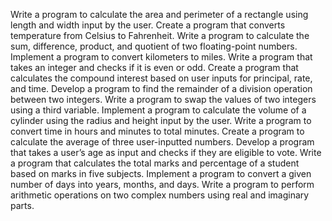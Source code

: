 Write a program to calculate the area and perimeter of a rectangle using length and width input by the user.
Create a program that converts temperature from Celsius to Fahrenheit.
Write a program to calculate the sum, difference, product, and quotient of two floating-point numbers.
Implement a program to convert kilometers to miles.
Write a program that takes an integer and checks if it is even or odd.
Create a program that calculates the compound interest based on user inputs for principal, rate, and time.
Develop a program to find the remainder of a division operation between two integers.
Write a program to swap the values of two integers using a third variable.
Implement a program to calculate the volume of a cylinder using the radius and height input by the user.
Write a program to convert time in hours and minutes to total minutes.
Create a program to calculate the average of three user-inputted numbers.
Develop a program that takes a user’s age as input and checks if they are eligible to vote.
Write a program that calculates the total marks and percentage of a student based on marks in five subjects.
Implement a program to convert a given number of days into years, months, and days.
Write a program to perform arithmetic operations on two complex numbers using real and imaginary parts.

